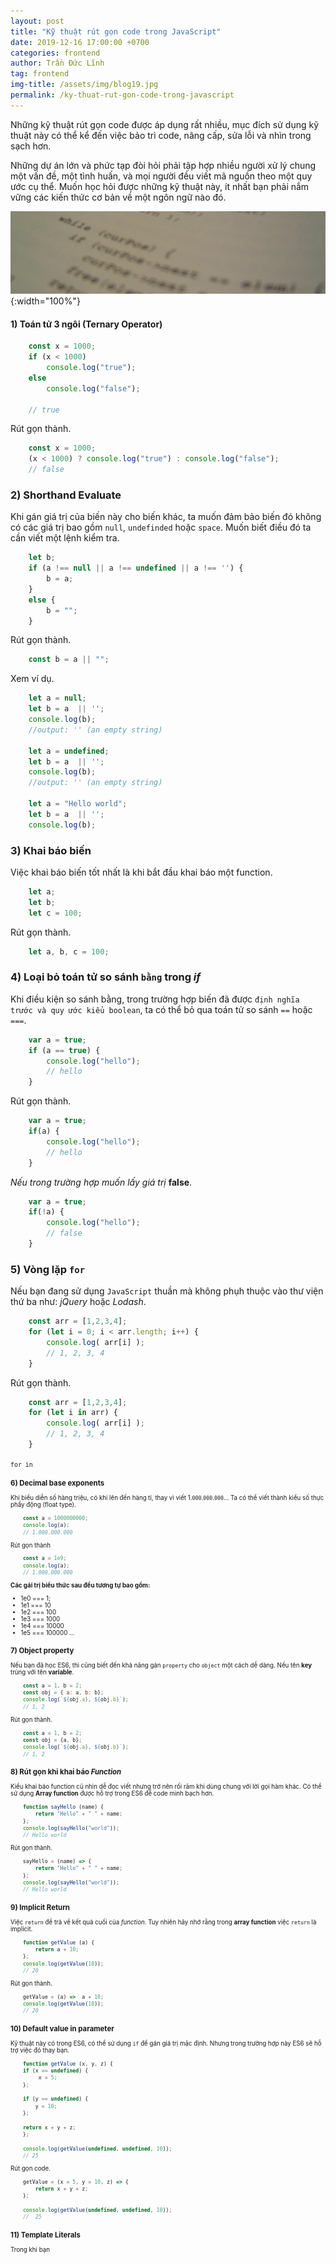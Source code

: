 ```yaml
---
layout: post
title: "Kỹ thuật rút gọn code trong JavaScript"
date: 2019-12-16 17:00:00 +0700
categories: frontend
author: Trần Đức Lĩnh
tag: frontend
img-title: /assets/img/blog19.jpg
permalink: /ky-thuat-rut-gon-code-trong-javascript
---
```


Những kỹ thuật rút gọn code được áp dụng rất nhiều, mục đích sử dụng kỹ thuật này có thể kể đến việc bảo trì code, nâng cấp, sửa lỗi và nhìn trong sạch hơn.

Những dự án lớn và phức tạp đòi hỏi phải tập hợp nhiều người xử lý chung một vấn đề, một tình huấn, và mọi người đều viết mã nguồn theo một quy ước cụ thể. Muốn học hỏi được những kỹ thuật này, ít nhất bạn phải nắm vững các kiến thức cơ bản về một ngôn ngữ nào đó.

![image-title-here](/assets/img/img-post/ky-thuat-rut-gon-code-javascript/ky-thuat-rut-gon-code-javascript.jpg){:width="100%"}

#### 1) Toán tử 3 ngôi (Ternary Operator)

```js
    const x = 1000;
    if (x < 1000)
        console.log("true");
    else
        console.log("false");

    // true
```

Rút gọn thành.

```js
    const x = 1000;
    (x < 1000) ? console.log("true") : console.log("false");
    // false
```

### 2) Shorthand Evaluate
Khi gán giá trị của biến này cho biến khác, ta muốn đảm bảo biến đó không có các giá trị bao gồm `null`, `undefinded` hoặc `space`. Muốn biết điều đó ta cần viết một lệnh kiểm tra.

```js
    let b;
    if (a !== null || a !== undefined || a !== '') {
        b = a;
    }
    else {
        b = "";
    }
```

Rút gọn thành.

```js
    const b = a || "";
```

Xem ví dụ.

```js
    let a = null;
    let b = a  || '';
    console.log(b);
    //output: '' (an empty string)

    let a = undefined;
    let b = a  || '';
    console.log(b);
    //output: '' (an empty string)

    let a = "Hello world";
    let b = a  || '';
    console.log(b);
```

### 3) Khai báo biến
Việc khai báo biến tốt nhất là khi bắt đầu khai báo một function.

```js
    let a;
    let b;
    let c = 100;
```

Rút gọn thành.

```js
    let a, b, c = 100;
```

### 4) Loại bỏ toán tử so sánh `bằng` trong *if*
Khi điều kiện so sánh bằng, trong trường hợp biến đã được `định nghĩa trước và quy ước kiểu boolean`, ta có thể bỏ qua toán tử so sánh `==` hoặc `===`.

```js
    var a = true;
    if (a == true) {
        console.log("hello");
        // hello
    }
```

Rút gọn thành.

```js
    var a = true;
    if(a) {
        console.log("hello");
        // hello
    }
```

*Nếu trong trường hợp muốn lấy giá trị* **false**.

```js
    var a = true;
    if(!a) {
        console.log("hello");
        // false
    }
```

### 5) Vòng lặp `for`
Nếu bạn đang sử dụng `JavaScript` thuần mà không phụh thuộc vào thư viện thứ ba như: *jQuery* hoặc *Lodash*.

```js
    const arr = [1,2,3,4];
    for (let i = 0; i < arr.length; i++) {
        console.log( arr[i] );
        // 1, 2, 3, 4
    }
```

Rút gọn thành.

```js
    const arr = [1,2,3,4];
    for (let i in arr) {
        console.log( arr[i] );
        // 1, 2, 3, 4
    }
```
<small>`for in`<small>

### 6) Decimal base exponents
Khi biểu diễn số hàng triệu, có khi lên đến hàng tỉ, thay vì viết 1.`000`.`000`.`000`... Ta có thể viết thành kiểu số thực phẩy động (float type).

```js
    const a = 1000000000;
    console.log(a);
    // 1.000.000.000
```

Rút gọn thành

```js
    const a = 1e9;
    console.log(a);
    // 1.000.000.000
```

**Các gái trị biểu thức sau đều tương tự bao gồm:**
- 1e0 === 1;
- 1e1 === 10
- 1e2 === 100
- 1e3 === 1000
- 1e4 === 10000
- 1e5 === 100000
...

### 7) Object property
Nếu bạn đã học ES6, thì cũng biết đến khả năng gán `property` cho `object` một cách dễ dàng. Nếu tên **key** trùng với tên **variable**.

```js
    const a = 1, b = 2;
    const obj = { a: a, b: b};
    console.log(`${obj.a}, ${obj.b}`);
    // 1, 2
```

Rút gọn thành.

```js
    const a = 1, b = 2;
    const obj = {a, b};
    console.log(`${obj.a}, ${obj.b}`);
    // 1, 2
```

### 8) Rút gọn khi khai báo *Function*
Kiểu khai báo function cũ nhìn dễ đọc viết nhưng trở nên rối răm khi dùng chung với lời gọi hàm khác. Có thể sử dụng **Array function** được hỗ trợ trong ES6 để code minh bạch hơn.

```js
    function sayHello (name) {
        return "Hello" + " " + name;
    };
    console.log(sayHello("world"));
    // Hello world
```

Rút gọn thành.

```js
    sayHello = (name) => {
        return "Hello" + " " + name;
    };
    console.log(sayHello("world"));
    // Hello world
```

### 9) Implicit Return
Việc `return` để trả về kết quả cuối của *function*. Tuy nhiên hãy nhớ rằng trong **array function** việc `return` là implicit.

```js
    function getValue (a) {
        return a + 10;
    };
    console.log(getValue(10));
    // 20
```

Rút gọn thành.

```js
    getValue = (a) =>  a + 10;
    console.log(getValue(10));
    // 20
```

### 10) Default value in parameter
Kỹ thuật này có trong ES6, có thể sử dụng `if` để gán giá trị mặc định. Nhưng trong trường hợp này ES6 sẽ hỗ trợ việc đó thay bạn.

```js
    function getValue (x, y, z) {
    if (x == undefined) {
         x = 5;   
    };
    
    if (y == undefined) {
        y = 10;
    };
    
    return x + y + z;
    };

    console.log(getValue(undefined, undefined, 10));
    // 25
```

Rút gọn code.

```js
    getValue = (x = 5, y = 10, z) => {
        return x + y + z;
    };

    console.log(getValue(undefined, undefined, 10));
    //  25
```

### 11) Template Literals
Trong khi bạn